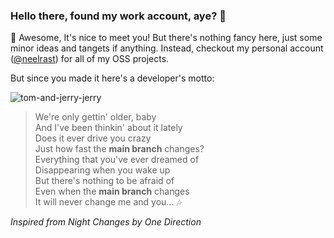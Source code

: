 ### Hello there, found my work account, aye? 👋

🔭 Awesome, It's nice to meet you! But there's nothing fancy here, just some minor ideas and tangets if anything. 
Instead, checkout my personal account ([@neelrast](https://github.com/neelrast)) for all of my OSS projects.

But since you made it here's a developer's motto: 

![tom-and-jerry-jerry](https://user-images.githubusercontent.com/61432194/157550584-5d781525-1744-46d6-93d6-7213d18de1f6.gif)

> We're only gettin' older, baby <br>
> And I've been thinkin' about it lately <br>
> Does it ever drive you crazy <br>
> Just how fast the **main branch** changes? <br>
> Everything that you've ever dreamed of <br>
> Disappearing when you wake up <br>
> But there's nothing to be afraid of <br>
> Even when the **main branch** changes <br>
> It will never change me and you... 🎶

_Inspired from Night Changes by One Direction_

